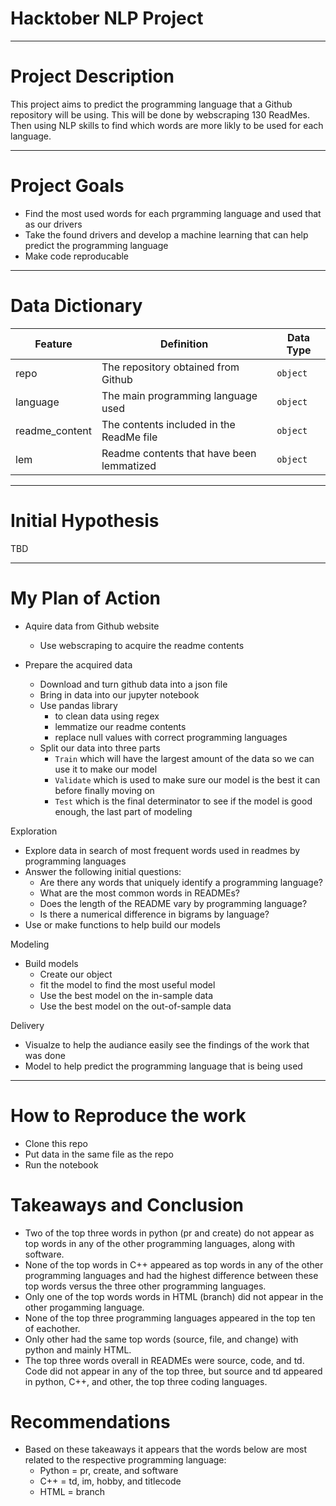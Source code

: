 # Hacktober NLP Project
------
# Project Description 

This project aims to predict the programming language that a Github repository will be using. This will be done by webscraping 130 ReadMes. Then using NLP skills to find which words are more likly to be used for each language.

------
# Project Goals
+ Find the most used words for each prgramming language and used that as our drivers 
+ Take the found drivers and develop a machine learning that can help predict the programming language
+ Make code reproducable

-----
# Data Dictionary


| Feature | Definition | Data Type |
| ----- | ----- | ----- |
| repo | The repository obtained from Github| `object` |
| language| The main programming language used | `object` |
| readme_content | The contents included in the ReadMe file | `object` |
| lem | Readme contents that have been lemmatized | `object` |



------
# Initial Hypothesis

TBD

------
# My Plan of Action

+ Aquire data from Github website
  - Use webscraping to acquire the readme contents 
  
+ Prepare the acquired data
  - Download and turn github data into a json file
  - Bring in data into our jupyter notebook
  - Use pandas library
    - to clean data using regex
    - lemmatize our readme contents
    - replace null values with correct programming languages
  - Split our data into three parts 
    - `Train` which will have the largest amount of the data so we can use it to make our model
    - `Validate` which is used to make sure our model is the best it can before finally moving on
    - `Test` which is the final determinator to see if the model is good enough, the last part of modeling

Exploration
  
- Explore data in search of most frequent words used in readmes by programming languages
- Answer the following initial questions:
    - Are there any words that uniquely identify a programming language? 
    - What are the most common words in READMEs?
    - Does the length of the README vary by programming language?
    - Is there a numerical difference in bigrams by language?
- Use or make functions to help build our models 

Modeling

- Build models 
  - Create our object
  - fit the model to find the most useful model
  - Use the best model on the in-sample data
  - Use the best model on the out-of-sample data
  
Delivery
  
  - Visualze to help the audiance easily see the findings of the work that was done
  - Model to help predict the programming language that is being used
  
  ----
  # How to Reproduce the work
  
  - Clone this repo
  - Put data in the same file as the repo
  - Run the notebook
 
 # Takeaways and Conclusion
 
 - Two of the top three words in python (pr and create) do not appear as top words in any of the other programming languages, along with software. 
 - None of the top words in C++ appeared as top words in any of the other programming languages and had the highest difference between these top words versus the three other programming languages. 
 - Only one of the top words words in HTML (branch) did not appear in the other progamming language. 
 - None of the top three programming languages appeared in the top ten of eachother. 
 - Only other had the same top words (source, file, and change) with python and mainly HTML. 
 - The top three words overall in READMEs were source, code, and td. Code did not appear in any of the top three, but source and td appeared in python, C++, and other, the top three coding languages.

# Recommendations

- Based on these takeaways it appears that the words below are most related to the respective programming language:
    - Python = pr, create, and software
    - C++ = td, im, hobby, and titlecode
    - HTML = branch
